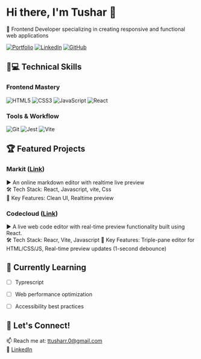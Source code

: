 # Hi there, I'm Tushar 👋  
🚀 Frontend Developer specializing in creating responsive and functional web applications

[![Portfolio](https://img.shields.io/badge/-Portfolio-%230077B5?style=flat&logo=react&logoColor=white)](your-portfolio-link)
[![LinkedIn](https://img.shields.io/badge/-LinkedIn-%230077B5?style=flat&logo=linkedin&logoColor=white)](https://www.linkedin.com/in/2ushaar/)
[![GitHub](https://img.shields.io/github/followers/yourusername?label=Follow&style=social)](https://github.com/tusharsharrma)

## 👨💻 Technical Skills

### Frontend Mastery
![HTML5](https://img.shields.io/badge/-HTML5-E34F26?style=flat&logo=html5&logoColor=white)
![CSS3](https://img.shields.io/badge/-CSS3-1572B6?style=flat&logo=css3&logoColor=white)
![JavaScript](https://img.shields.io/badge/-JavaScript-F7DF1E?style=flat&logo=javascript&logoColor=black)
![React](https://img.shields.io/badge/-React-61DAFB?style=flat&logo=react&logoColor=black)


### Tools & Workflow
![Git](https://img.shields.io/badge/-Git-F05032?style=flat&logo=git&logoColor=white)
![Jest](https://img.shields.io/badge/-Jest-C21325?style=flat&logo=jest&logoColor=white)
![Vite](https://img.shields.io/badge/Vite-646CFF?style=flat&logo=Vite&logoColor=white)


## 🏆 Featured Projects

### Markit ([Link](https://mark-it.netlify.app/))
▶️ An online markdown editor with realtime live preview  
🛠️ Tech Stack: React, Javascript, vite, Css  
📌 Key Features: Clean UI, Realtime preview

### Codecloud ([Link](https://code-cloud.netlify.app/))
▶️ A live web code editor with real-time preview functionality built using React.  
🛠️ Tech Stack: Reacr, Vite, Javascript
📌 Key Features: Triple-pane editor for HTML/CSS/JS, Real-time preview updates (1-second debounce)

<!--
## 📈 GitHub Stats
[![Your GitHub Stats](https://github-readme-stats.vercel.app/api?username=yourusername&show_icons=true&theme=radical)](your-github-link)
[![Top Languages](https://github-readme-stats.vercel.app/api/top-langs/?username=yourusername&layout=compact&theme=radical)](your-github-link) -->

## 🌱 Currently Learning
- [ ] Typrescript
- [ ] Web performance optimization
- [ ] Accessibility best practices


## 💬 Let's Connect!
📫 Reach me at: [ttusharr.0@gmail.com](mailto:ttusharr.0@gmail.com)  
💼 [LinkedIn](https://www.linkedin.com/in/2ushaar/)  

<!--🌐 [Portfolio Website](your-portfolio-link)-->
